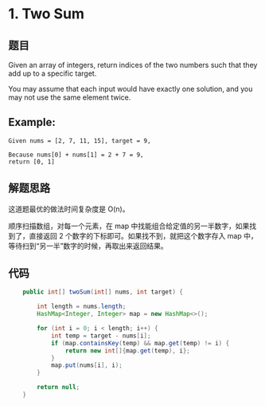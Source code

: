 # 1. Two Sum

## 题目
Given an array of integers, return indices of the two numbers such that they add up to a specific target.

You may assume that each input would have exactly one solution, and you may not use the same element twice.

## Example:

```
Given nums = [2, 7, 11, 15], target = 9,

Because nums[0] + nums[1] = 2 + 7 = 9,
return [0, 1]
```

## 解题思路

这道题最优的做法时间复杂度是 O(n)。

顺序扫描数组，对每一个元素，在 map 中找能组合给定值的另一半数字，如果找到了，直接返回 2 个数字的下标即可。如果找不到，就把这个数字存入 map 中，等待扫到“另一半”数字的时候，再取出来返回结果。

## 代码

```java
    public int[] twoSum(int[] nums, int target) {

        int length = nums.length;
        HashMap<Integer, Integer> map = new HashMap<>();

        for (int i = 0; i < length; i++) {
            int temp = target - nums[i];
            if (map.containsKey(temp) && map.get(temp) != i) {
                return new int[]{map.get(temp), i};
            }
            map.put(nums[i], i);
        }

        return null;
    }
```